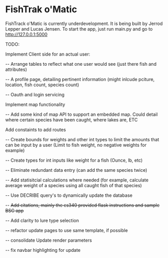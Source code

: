 # FishTrak o'Matic
FishTrack o'Matic is currently underdevelopment. It is being built by Jerrod Lepper and Lucas Jensen.
To start the app, just run main.py and go to http://127.0.0.1:5000


TODO:

Implement Client side for an actual user:

-- Arrange tables to reflect what one user would see (just there fish and attributes)

-- A profile page, detailing pertinent information (might inlcude pciture, location, fish count, species count)

-- Oauth and login servicing 

Implement map functionality

-- Add some kind of map API to support an embedded map. Could detail where certain species have been caught, where lakes are, ETC

Add constaints to add routes

-- Create bounds for weights and other int types to limit the amounts that can be input by a user (Limit to fish weight, no negative weights for example)

-- Create types for int inputs like weight for a fish (Ounce, lb, etc)

-- Eliminate redundant data entry (can add the same species twice)

-- Add statisitcial calculations where needed (for example, calculate average weight of a species using all caught fish of that species)

-- Use DECRIBE query's to dynamically update the database 

-- ~~Add citations, mainly the cs340 provided flask instructions and sample BSG app~~

-- Add clarity to lure type selection

-- refactor update pages to use same template, if possible

-- consolidate Update render parameters

-- fix navbar highlighting for update